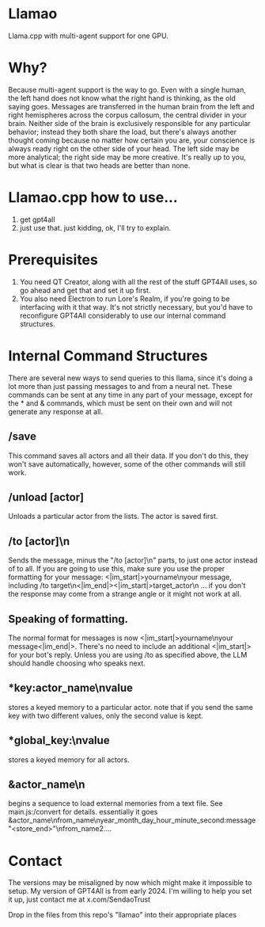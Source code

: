 # Llamao
Llama.cpp with multi-agent support for one GPU.

# Why?
Because multi-agent support is the way to go. Even with a single human, the left hand does not know what the right hand is thinking, as the old saying goes. Messages are transferred in the human brain from the left and right hemispheres across the corpus callosum, the central divider in your brain. Neither side of the brain is exclusively responsible for any particular behavior; instead they both share the load, but there's always another thought coming because no matter how certain you are, your conscience is always ready right on the other side of your head. The left side may be more analytical; the right side may be more creative. It's really up to you, but what is clear is that two heads are better than none.

# Llamao.cpp how to use...

1) get gpt4all
2) just use that.
just kidding, ok, I'll try to explain.

# Prerequisites
1) You need QT Creator, along with all the rest of the stuff GPT4All uses, so go ahead and get that and set it up first.
2) You also need Electron to run Lore's Realm, if you're going to be interfacing with it that way. It's not strictly necessary, but you'd have to reconfigure GPT4All considerably to use our internal command structures.

# Internal Command Structures
There are several new ways to send queries to this llama, since it's doing a lot more than just passing messages to and from a neural net. These commands can be sent at any time in any part of your message, except for the * and & commands, which must be sent on their own and will not generate any response at all.

## /save
This command saves all actors and all their data. If you don't do this, they won't save automatically, however, some of the other commands will still work.

## /unload [actor]
Unloads a particular actor from the lists. The actor is saved first.

## /to [actor]\n
Sends the message, minus the "/to [actor]\n" parts, to just one actor instead of to all. If you are going to use this, make sure you use the proper formatting for your message: <|im_start|>yourname\nyour message, including /to target\n<|im_end|><|im_start|>target_actor\n ... if you don't the response may come from a strange angle or it might not work at all.

## Speaking of formatting.
The normal format for messages is now <|im_start|>yourname\nyour message<|im_end|>. There's no need to include an additional <|im_start|> for your bot's reply. Unless you are using /to as specified above, the LLM should handle choosing who speaks next.

## *key:actor_name\nvalue
stores a keyed memory to a particular actor.
note that if you send the same key with two different values, only the second value is kept.

## *global_key:\nvalue
stores a keyed memory for all actors.

## &actor_name\n
begins a sequence to load external memories from a text file. See main.js:/convert for details.
essentially it goes &actor_name\nfrom_name\nyear_month_day_hour_minute_second:message"<store_end>"\nfrom_name2....


# Contact
The versions may be misaligned by now which might make it impossible to setup. My version of GPT4All is from early 2024. I'm willing to help you set it up, just contact me at x.com/SendaoTrust

 Drop in the files from this repo's "llamao" into their appropriate places